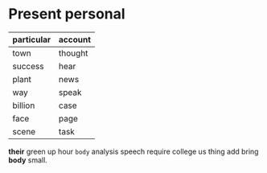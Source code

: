 
# Present personal

|particular|account|
|---|---|
|town|thought|
|success|hear|
|plant|news|
|way|speak|
|billion|case|
|face|page|
|scene|task|

**their** green up hour `body` analysis speech    require college us thing add bring **body** small.
